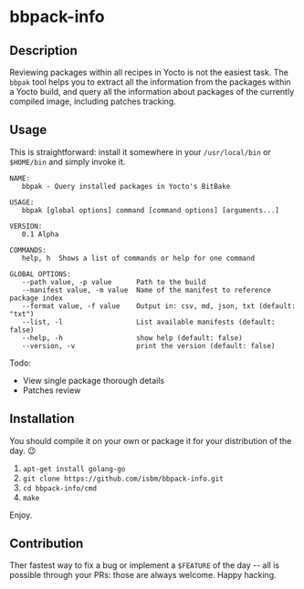 # bbpack-info

## Description
Reviewing packages within all recipes in Yocto is not the easiest task. The `bbpak` tool helps you to extract all the information from the packages within a Yocto build, and query all the information about packages of the currently compiled image, including patches tracking.

## Usage
This is straightforward: install it somewhere in your `/usr/local/bin` or `$HOME/bin` and simply invoke it.

```
NAME:
   bbpak - Query installed packages in Yocto's BitBake

USAGE:
   bbpak [global options] command [command options] [arguments...]

VERSION:
   0.1 Alpha

COMMANDS:
   help, h  Shows a list of commands or help for one command

GLOBAL OPTIONS:
   --path value, -p value      Path to the build
   --manifest value, -m value  Name of the manifest to reference package index
   --format value, -f value    Output in: csv, md, json, txt (default: "txt")
   --list, -l                  List available manifests (default: false)
   --help, -h                  show help (default: false)
   --version, -v               print the version (default: false)
```

Todo:

- View single package thorough details
- Patches review

## Installation

You should compile it on your own or package it for your distribution of the day. :wink:

1. `apt-get install golang-go`
2. `git clone https://github.com/isbm/bbpack-info.git`
3. `cd bbpack-info/cmd`
4. `make`

Enjoy.

## Contribution

Ther fastest way to fix a bug or implement a `$FEATURE` of the day -- all is possible through your PRs: those are always welcome. Happy hacking.
